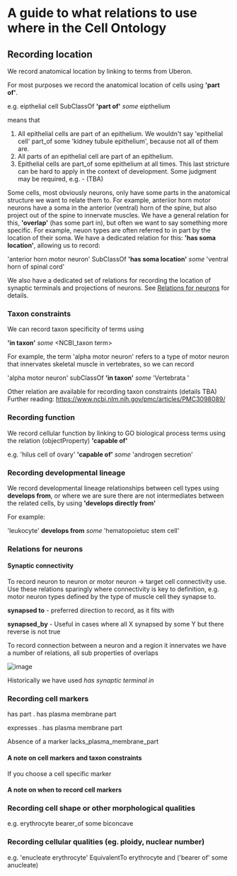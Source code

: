 # A guide to what relations to use where in the Cell Ontology

## Recording location

We record anatomical location by linking to terms from Uberon.

For most purposes we record the anatomical location of cells using **'part of'**. 

e.g. eipthelial cell SubClassOf **'part of'** *some* eipthelium 

means that

 1. All epithelial cells are part of an epithelium.  We wouldn't say 'epithelial cell' part_of some 'kidney tubule epithelium', because not all of them are.
 1. All parts of an epithelial cell are part of an epithelium.
 1. Epithelial cells are part_of some epithelium at all times.  This last stricture can be hard to apply in the context of development.  Some judgment may be required, e.g. -   (TBA)

Some cells, most obviously neurons, only have some parts in the anatomical structure we want to relate them to. For example, anteriior horn motor neurons have a soma in the anterior (ventral) horn of the spine, but also project out of the spine to innervate muscles.  We have a general relation for this, **'overlap'** (has some part in), but often we want to say something more specific.  For example, neuon types are often referred to in part by the location of their soma. We have a dedicated relation for this: **'has soma location'**, allowing us to record:

'anterior horn motor neuron' SubClassOf **'has soma location'** *some* 'ventral horn of spinal cord'

We also have a dedicated set of relations for recording the location of synaptic terminals and projections of neurons.  See [Relations for neurons](#Relations_for_neurons) for details.

### Taxon constraints

We can record taxon specificity of terms using

**'in taxon'** *some* <NCBI_taxon term>

For example, the term 'alpha motor neuron' refers to a type of motor neuron that innervates skeletal muscle in vertebrates, so we can record

'alpha motor neuron' subClassOf **'in taxon'** *some* 'Vertebrata <Metazoa>'

Other relation are available for recording taxon constraints (details TBA)
Further reading: https://www.ncbi.nlm.nih.gov/pmc/articles/PMC3098089/


### Recording function

We record cellular function by linking to GO biological process terms using the relation (objectProperty) **'capable of'** 

e.g. 'hilus cell of ovary' **'capable of'** *some* 'androgen secretion'

### Recording developmental lineage

We record developmental lineage relationships between cell types using **develops from**, or where we are sure there are not intermediates between the related cells, by using **'develops directly from'**

For example:

'leukocyte' **develops from** *some* 'hematopoietuc stem cell'

### Relations for neurons

#### Synaptic connectivity

To record neuron to neuron or motor neuron -> target cell connectivity use.  Use these relations sparingly where connectivity is key to definition, e.g. motor neuron types defined by the type of muscle cell they synapse to.

**synapsed to** - preferred direction to record, as it fits with 

**synapsed_by** - Useful in cases where all X synapsed by some Y but there reverse is not true

To record connection between a neuron and a region it innervates we have a number of relations, all sub properties of overlaps

![image](https://user-images.githubusercontent.com/112839/94337631-e0a83300-ffe3-11ea-8f13-ac8a484a5fb3.png)

Historically we have used *has synaptic terminal in*


### Recording cell markers

has part
  . has plasma membrane part
  
expresses
  . has plasma membrane part
 
 Absence of a marker 
 lacks_plasma_membrane_part
 
#### A note on cell markers and taxon constraints

If you choose a cell specific marker 

#### A note on when to record cell markers
 
### Recording cell shape or other morphological qualities

e.g. erythrocyte bearer_of some biconcave

### Recording cellular qualities (eg. ploidy, nuclear number)

e.g. 'enucleate erythrocyte' EquivalentTo erythrocyte and ('bearer of' some anucleate)



